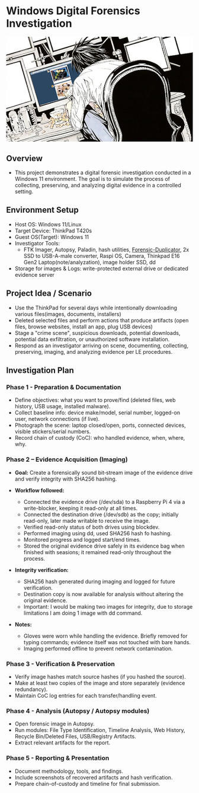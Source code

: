 # Windows Digital Forensics Investigation

<img src="thumbnail.png"/>

## Overview

- This project demonstrates a digital forensic investigation conducted in a Windows 11 environment. The goal is to simulate the process of collecting, preserving, and analyzing digital evidence in a controlled setting.

## Environment Setup
- Host OS: Windows 11/Linux
- Target Device: ThinkPad T420s
- Guest OS(Target): Windows 11
- Investigator Tools:
    - FTK Imager, Autopsy, Paladin, hash utilities, [Forensic-Duplicator](https://github.com/gmrrz/Rasp-Pi-Writer-Blocker), 2x SSD to USB-A-male converter, Raspi OS, Camera, Thinkpad E16 Gen2 Laptop(note/analyzation), image holder SSD, dd
- Storage for images & Logs: write-protected external drive or dedicated evidence server

## Project Idea / Scenario

- Use the ThinkPad for several days while intentionally downloading various files(images, documents, installers)
- Deleted selected files and perform actions that produce artifacts (open files, browse websites, install an app, plug USB devices)
- Stage a "crime scene", suspicious downloads, potential downloads, potential data exfiltration, or unauthorized software installation.
- Respond as an investigator arriving on scene, documenting, collecting, preserving, imaging, and analyzing evidence per LE procedures.

## Investigation Plan

### Phase 1 - Preparation & Documentation

- Define objectives: what you want to prove/find (deleted files, web history, USB usage, installed malware).
- Collect baseline info: device make/model, serial number, logged-on user, network connections (if live).
- Photograph the scene: laptop closed/open, ports, connected devices, visible stickers/serial numbers.
- Record chain of custody (CoC): who handled evidence, when, where, why.

### Phase 2 – Evidence Acquisition (Imaging)

- **Goal:** Create a forensically sound bit‑stream image of the evidence drive and verify integrity with SHA256 hashing.

- **Workflow followed:**
  - Connected the evidence drive (/dev/sda) to a Raspberry Pi 4 via a write-blocker, keeping it read-only at all times.
  - Connected the destination drive (/dev/sdb) as the copy; initially read-only, later made writable to receive the image.
  - Verified read-only status of both drives using blockdev.
  - Performed imaging using dd, used SHA256 hash fo hashing.
  - Monitored progress and logged start/end times.
  - Stored the original evidence drive safely in its evidence bag when finished with seasions; it remained read-only throughout the process.

- **Integrity verification:**
  - SHA256 hash generated during imaging and logged for future verification.
  - Destination copy is now available for analysis without altering the original evidence.
  - Important: I would be making two images for integrity, due to storage limitations I am doing 1 image with dd command.

- **Notes:**
  - Gloves were worn while handling the evidence. Briefly removed for typing commands; evidence itself was not touched with bare hands.
  - Imaging performed offline to prevent network contamination.

### Phase 3 - Verification & Preservation

- Verify image hashes match source hashes (if you hashed the source).
- Make at least two copies of the image and store separately (evidence redundancy).
- Maintain CoC log entries for each transfer/handling event.

### Phase 4 - Analysis (Autopsy / Autopsy modules)
- Open forensic image in Autopsy.
- Run modules: File Type Identification, Timeline Analysis, Web History, Recycle Bin/Deleted Files, USB/Registry Artifacts.
- Extract relevant artifacts for the report.

### Phase 5 - Reporting & Presentation
- Document methodology, tools, and findings.
- Include screenshots of recovered artifacts and hash verification.
- Prepare chain-of-custody and timeline for final submission.
